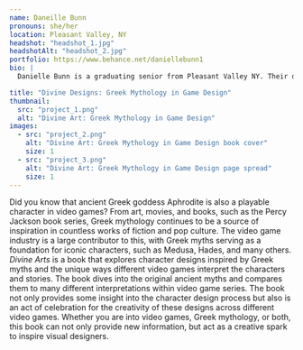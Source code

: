 ```yaml
---
name: Daneille Bunn
pronouns: she/her
location: Pleasant Valley, NY
headshot: "headshot_1.jpg"
headshotAlt: "headshot_2.jpg"
portfolio: https://www.behance.net/daniellebunn1
bio: |
  Danielle Bunn is a graduating senior from Pleasant Valley NY. Their design interests include publication design, brand design, and advertising & marketing, all of which can be found in their portfolio. Their style of design leans more towards small details and elegant motifs. When not designing, you can find them reading, writing, or playing video games.

title: "Divine Designs: Greek Mythology in Game Design"
thumbnail:
  src: "project_1.png"
  alt: "Divine Art: Greek Mythology in Game Design"
images:
  - src: "project_2.png"
    alt: "Divine Art: Greek Mythology in Game Design book cover"
    size: 1
  - src: "project_3.png"
    alt: "Divine Art: Greek Mythology in Game Design page spread"
    size: 1
---
```


Did you know that ancient Greek goddess Aphrodite is also a playable character in video games? From art, movies, and books, such as the Percy Jackson book series, Greek mythology continues to be a source of inspiration in countless works of fiction and pop culture. The video game industry is a large contributor to this, with Greek myths serving as a foundation for iconic characters, such as Medusa, Hades, and many others. _Divine Arts_ is a book that explores character designs inspired by Greek myths and the unique ways different video games interpret the characters and stories. The book dives into the original ancient myths and compares them to many different interpretations within video game series. The book not only provides some insight into the character design process but also is an act of celebration for the creativity of these designs across different video games. Whether you are into video games, Greek mythology, or both, this book can not only provide new information, but act as a creative spark to inspire visual designers.
